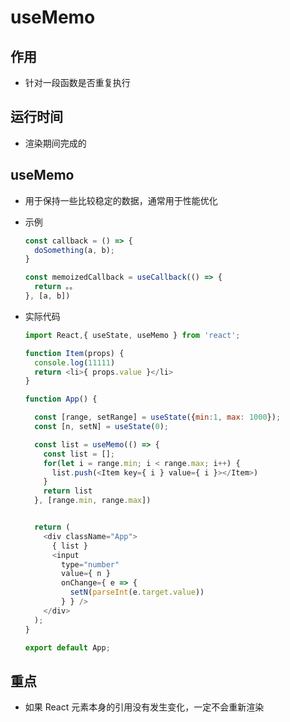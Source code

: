 # useMemo

## 作用

  - 针对一段函数是否重复执行

## 运行时间

  - 渲染期间完成的

## useMemo

  - 用于保持一些比较稳定的数据，通常用于性能优化

  - 示例

    ```javascript
    const callback = () => {
      doSomething(a, b);
    }

    const memoizedCallback = useCallback(() => {
      return 。。
    }, [a, b])
    ```

  - 实际代码

    ```javascript
    import React,{ useState, useMemo } from 'react';

    function Item(props) {
      console.log(11111)
      return <li>{ props.value }</li>
    }

    function App() {

      const [range, setRange] = useState({min:1, max: 1000});
      const [n, setN] = useState(0);

      const list = useMemo(() => {
        const list = [];
        for(let i = range.min; i < range.max; i++) {
          list.push(<Item key={ i } value={ i }></Item>)
        }
        return list
      }, [range.min, range.max])


      return (
        <div className="App">
          { list }
          <input
            type="number"
            value={ n }
            onChange={ e => {
              setN(parseInt(e.target.value))
            } } />
        </div>
      );
    }

    export default App;
    ```

## 重点

  - 如果 React 元素本身的引用没有发生变化，一定不会重新渲染
